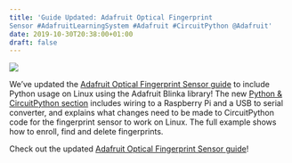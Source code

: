 ```yaml
---
title: 'Guide Updated: Adafruit Optical Fingerprint
Sensor #AdafruitLearningSystem #Adafruit #CircuitPython @Adafruit'
date: 2019-10-30T20:38:00+01:00
draft: false
---
```


![](https://cdn-blog.adafruit.com/uploads/2019/10/biometric_fingerprintuse-e1572459614316.jpeg)

We’ve updated the [Adafruit Optical Fingerprint Sensor guide](https://learn.adafruit.com/adafruit-optical-fingerprint-sensor) to include Python usage on Linux using the Adafruit Blinka library! The new [Python & CircuitPython section](https://learn.adafruit.com/adafruit-optical-fingerprint-sensor/circuitpython) includes wiring to a Raspberry Pi and a USB to serial converter, and explains what changes need to be made to CircuitPython code for the fingerprint sensor to work on Linux. The full example shows how to enroll, find and delete fingerprints.

Check out the updated [Adafruit Optical Fingerprint Sensor guide](https://learn.adafruit.com/adafruit-optical-fingerprint-sensor)!